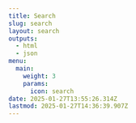 ```yaml
---
title: Search
slug: search
layout: search
outputs:
  - html
  - json
menu:
  main:
    weight: 3
    params:
      icon: search
date: 2025-01-27T13:55:26.314Z
lastmod: 2025-01-27T14:36:39.907Z
---
```

